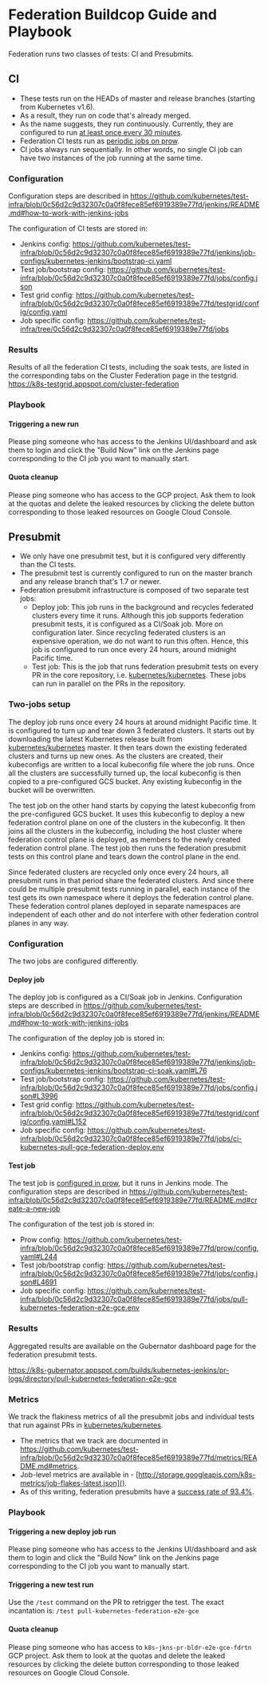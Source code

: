 # Federation Buildcop Guide and Playbook

Federation runs two classes of tests: CI and Presubmits.

## CI

* These tests run on the HEADs of master and release branches (starting
  from Kubernetes v1.6).
* As a result, they run on code that's already merged.
* As the name suggests, they run continuously. Currently, they are
  configured to run
  [at least once every 30 minutes](https://github.com/kubernetes/test-infra/blob/22c38cfb64137086373e1b89d5e7d98766560747/prow/config.yaml#L3686).
* Federation CI tests run as
  [periodic jobs on prow](https://github.com/kubernetes/test-infra/blob/22c38cfb64137086373e1b89d5e7d98766560747/prow/config.yaml#L3686).
* CI jobs always run sequentially. In other words, no single CI job
  can have two instances of the job running at the same time.

### Configuration

Configuration steps are described in https://github.com/kubernetes/test-infra/blob/0c56d2c9d32307c0a0f8fece85ef6919389e77fd/jenkins/README.md#how-to-work-with-jenkins-jobs

The configuration of CI tests are stored in:

* Jenkins config: https://github.com/kubernetes/test-infra/blob/0c56d2c9d32307c0a0f8fece85ef6919389e77fd/jenkins/job-configs/kubernetes-jenkins/bootstrap-ci.yaml
* Test job/bootstrap config: https://github.com/kubernetes/test-infra/blob/0c56d2c9d32307c0a0f8fece85ef6919389e77fd/jobs/config.json
* Test grid config: https://github.com/kubernetes/test-infra/blob/0c56d2c9d32307c0a0f8fece85ef6919389e77fd/testgrid/config/config.yaml
* Job specific config: https://github.com/kubernetes/test-infra/tree/0c56d2c9d32307c0a0f8fece85ef6919389e77fd/jobs

### Results

Results of all the federation CI tests, including the soak tests, are
listed in the corresponding tabs on the Cluster Federation page in the
testgrid.
https://k8s-testgrid.appspot.com/cluster-federation

### Playbook

#### Triggering a new run

Please ping someone who has access to the Jenkins UI/dashboard and ask
them to login and click the "Build Now" link on the Jenkins page
corresponding to the CI job you want to manually start.

#### Quota cleanup

Please ping someone who has access to the GCP project. Ask them to
look at the quotas and delete the leaked resources by clicking the
delete button corresponding to those leaked resources on Google Cloud
Console.


## Presubmit

* We only have one presubmit test, but it is configured very
  differently than the CI tests.
* The presubmit test is currently configured to run on the master
  branch and any release branch that's 1.7 or newer.
* Federation presubmit infrastructure is composed of two separate test
  jobs:
  * Deploy job: This job runs in the background and recycles federated
    clusters every time it runs. Although this job supports federation
    presubmit tests, it is configured as a CI/Soak job. More on
    configuration later. Since recycling federated clusters is an
    expensive operation, we do not want to run this often. Hence, this
    job is configured to run once every 24 hours, around midnight
    Pacific time.
  * Test job: This is the job that runs federation presubmit tests on
    every PR in the core repository, i.e.
    [kubernetes/kubernetes](https://github.com/kubernetes/kubernetes).
    These jobs can run in parallel on the PRs in the repository.

### Two-jobs setup

The deploy job runs once every 24 hours at around midnight Pacific
time. It is configured to turn up and tear down 3 federated clusters.
It starts out by downloading the latest Kubernetes release built from
[kubernetes/kubernetes](https://github.com/kubernetes/kubernetes)
master. It then tears down the existing federated clusters and turns
up new ones. As the clusters are created, their kubeconfigs are
written to a local kubeconfig file where the job runs. Once all the
clusters are successfully turned up, the local kubeconfig is then
copied to a pre-configured GCS bucket. Any existing kubeconfig in the
bucket will be overwritten.

The test job on the other hand starts by copying the latest kubeconfig
from the pre-configured GCS bucket. It uses this kubeconfig to deploy
a new federation control plane on one of the clusters in the
kubeconfig. It then joins all the clusters in the kubeconfig, including
the host cluster where federation control plane is deployed, as members
to the newly created federation control plane. The test job then runs
the federation presubmit tests on this control plane and tears down the
control plane in the end.

Since federated clusters are recycled only once every 24 hours, all
presubmit runs in that period share the federated clusters. And since
there could be multiple presubmit tests running in parallel, each
instance of the test gets its own namespace where it deploys the
federation control plane. These federation control planes deployed in
separate namespaces are independent of each other and do not interfere
with other federation control planes in any way.

### Configuration

The two jobs are configured differently.

#### Deploy job

The deploy job is configured as a CI/Soak job in Jenkins.
Configuration steps are described in https://github.com/kubernetes/test-infra/blob/0c56d2c9d32307c0a0f8fece85ef6919389e77fd/jenkins/README.md#how-to-work-with-jenkins-jobs

The configuration of the deploy job is stored in:

* Jenkins config: https://github.com/kubernetes/test-infra/blob/0c56d2c9d32307c0a0f8fece85ef6919389e77fd/jenkins/job-configs/kubernetes-jenkins/bootstrap-ci-soak.yaml#L76
* Test job/bootstrap config: https://github.com/kubernetes/test-infra/blob/0c56d2c9d32307c0a0f8fece85ef6919389e77fd/jobs/config.json#L3996
* Test grid config: https://github.com/kubernetes/test-infra/blob/0c56d2c9d32307c0a0f8fece85ef6919389e77fd/testgrid/config/config.yaml#L152
* Job specific config: https://github.com/kubernetes/test-infra/blob/0c56d2c9d32307c0a0f8fece85ef6919389e77fd/jobs/ci-kubernetes-pull-gce-federation-deploy.env

#### Test job

The test job is
[configured in prow](https://github.com/kubernetes/test-infra/blob/35ceb37e999bb0589218708262634951b79dfe05/prow/config.yaml#L236),
but it runs in Jenkins mode. The configuration steps are described in
https://github.com/kubernetes/test-infra/blob/0c56d2c9d32307c0a0f8fece85ef6919389e77fd/README.md#create-a-new-job

The configuration of the test job is stored in:

* Prow config: https://github.com/kubernetes/test-infra/blob/0c56d2c9d32307c0a0f8fece85ef6919389e77fd/prow/config.yaml#L244
* Test job/bootstrap config: https://github.com/kubernetes/test-infra/blob/0c56d2c9d32307c0a0f8fece85ef6919389e77fd/jobs/config.json#L4691
* Job specific config: https://github.com/kubernetes/test-infra/blob/0c56d2c9d32307c0a0f8fece85ef6919389e77fd/jobs/pull-kubernetes-federation-e2e-gce.env

### Results

Aggregated results are available on the Gubernator dashboard page for
the federation presubmit tests.

https://k8s-gubernator.appspot.com/builds/kubernetes-jenkins/pr-logs/directory/pull-kubernetes-federation-e2e-gce

### Metrics

We track the flakiness metrics of all the presubmit jobs and
individual tests that run against PRs in
[kubernetes/kubernetes](https://github.com/kubernetes/kubernetes).

* The metrics that we track are documented in https://github.com/kubernetes/test-infra/blob/0c56d2c9d32307c0a0f8fece85ef6919389e77fd/metrics/README.md#metrics.
* Job-level metrics are available in - [http://storage.googleapis.com/k8s-metrics/job-flakes-latest.json]().
* As of this writing, federation presubmits have a [success rate of
  93.4%](http://storage.googleapis.com/k8s-metrics/job-flakes-latest.json).

### Playbook

#### Triggering a new deploy job run

Please ping someone who has access to the Jenkins UI/dashboard and ask
them to login and click the "Build Now" link on the Jenkins page
corresponding to the CI job you want to manually start.

#### Triggering a new test run

Use the `/test` command on the PR to retrigger the test. The exact
incantation is: `/test pull-kubernetes-federation-e2e-gce`

#### Quota cleanup

Please ping someone who has access to `k8s-jkns-pr-bldr-e2e-gce-fdrtn`
GCP project. Ask them to look at the quotas and delete the leaked
resources by clicking the delete button corresponding to those leaked
resources on Google Cloud Console.
